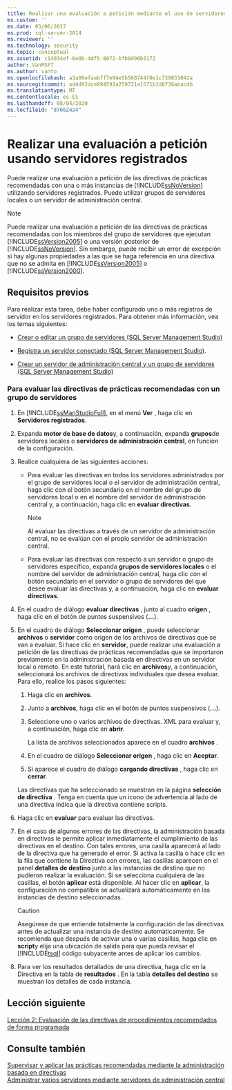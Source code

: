 ```yaml
---
title: Realizar una evaluación a petición mediante el uso de servidores registrados | Microsoft Docs
ms.custom: ''
ms.date: 03/06/2017
ms.prod: sql-server-2014
ms.reviewer: ''
ms.technology: security
ms.topic: conceptual
ms.assetid: c14034ef-6e0b-4df5-8072-bfb8d90b3172
author: VanMSFT
ms.author: vanto
ms.openlocfilehash: a3a06efaabff7e94e5b560744f0e1c739831042a
ms.sourcegitcommit: ad4d92dce894592a259721a1571b1d8736abacdb
ms.translationtype: MT
ms.contentlocale: es-ES
ms.lasthandoff: 08/04/2020
ms.locfileid: "87662424"
---
```

# <a name="perform-an-on-demand-evaluation-by-using-registered-servers"></a>Realizar una evaluación a petición usando servidores registrados

  Puede realizar una evaluación a petición de las directivas de prácticas recomendadas con una o más instancias de [!INCLUDE[ssNoVersion](../includes/ssnoversion-md.md)] utilizando servidores registrados. Puede utilizar grupos de servidores locales o un servidor de administración central.  
  
> [!NOTE]  
>  Puede realizar una evaluación a petición de las directivas de prácticas recomendadas con los miembros del grupo de servidores que ejecutan [!INCLUDE[ssVersion2005](../includes/ssversion2005-md.md)] o una versión posterior de [!INCLUDE[ssNoVersion](../includes/ssnoversion-md.md)]. Sin embargo, puede recibir un error de excepción si hay algunas propiedades a las que se haga referencia en una directiva que no se admita en [!INCLUDE[ssVersion2005](../includes/ssversion2005-md.md)] o [!INCLUDE[ssVersion2000](../includes/ssversion2000-md.md)].  
  
## <a name="prerequisites"></a>Requisitos previos  
 Para realizar esta tarea, debe haber configurado uno o más registros de servidor en los servidores registrados. Para obtener más información, vea los temas siguientes:  
  
-   [Crear o editar un grupo de servidores &#40;SQL Server Management Studio&#41;](../ssms/register-servers/create-or-edit-a-server-group-sql-server-management-studio.md)  
  
-   [Registra un servidor conectado &#40;SQL Server Management Studio&#41;](../ssms/register-servers/register-a-connected-server-sql-server-management-studio.md).  
  
-   [Crear un servidor de administración central y un grupo de servidores &#40;SQL Server Management Studio&#41;](../ssms/register-servers/create-a-central-management-server-and-server-group.md)  
  
### <a name="to-evaluate-best-practices-policies-against-a-server-group"></a>Para evaluar las directivas de prácticas recomendadas con un grupo de servidores  
  
1.  En [!INCLUDE[ssManStudioFull](../includes/ssmanstudiofull-md.md)], en el menú **Ver** , haga clic en **Servidores registrados**.  
  
2.  Expanda **motor de base de datos**y, a continuación, expanda **grupos**de servidores locales o **servidores de administración central**, en función de la configuración.  
  
3.  Realice cualquiera de las siguientes acciones:  
  
    -   Para evaluar las directivas en todos los servidores administrados por el grupo de servidores local o el servidor de administración central, haga clic con el botón secundario en el nombre del grupo de servidores local o en el nombre del servidor de administración central y, a continuación, haga clic en **evaluar directivas**.  
  
        > [!NOTE]  
        >  Al evaluar las directivas a través de un servidor de administración central, no se evalúan con el propio servidor de administración central.  
  
    -   Para evaluar las directivas con respecto a un servidor o grupo de servidores específico, expanda **grupos de servidores locales** o el nombre del servidor de administración central, haga clic con el botón secundario en el servidor o grupo de servidores del que desee evaluar las directivas y, a continuación, haga clic en **evaluar directivas**.  
  
4.  En el cuadro de diálogo **evaluar directivas** , junto al cuadro **origen** , haga clic en el botón de puntos suspensivos (**...**).  
  
5.  En el cuadro de diálogo **Seleccionar origen** , puede seleccionar **archivos** o **servidor** como origen de los archivos de directivas que se van a evaluar. Si hace clic en **servidor**, puede realizar una evaluación a petición de las directivas de prácticas recomendadas que se importaron previamente en la administración basada en directivas en un servidor local o remoto. En este tutorial, hará clic en **archivos**y, a continuación, seleccionará los archivos de directivas individuales que desea evaluar. Para ello, realice los pasos siguientes:  
  
    1.  Haga clic en **archivos**.  
  
    2.  Junto a **archivos**, haga clic en el botón de puntos suspensivos (**...**).  
  
    3.  Seleccione uno o varios archivos de directivas. XML para evaluar y, a continuación, haga clic en **abrir**.  
  
         La lista de archivos seleccionados aparece en el cuadro **archivos** .  
  
    4.  En el cuadro de diálogo **Seleccionar origen** , haga clic en **Aceptar**.  
  
    5.  Si aparece el cuadro de diálogo **cargando directivas** , haga clic en **cerrar**.  
  
     Las directivas que ha seleccionado se muestran en la página **selección de directiva** . Tenga en cuenta que un icono de advertencia al lado de una directiva indica que la directiva contiene scripts.  
  
6.  Haga clic en **evaluar** para evaluar las directivas.  
  
7.  En el caso de algunos errores de las directivas, la administración basada en directivas le permite aplicar inmediatamente el cumplimiento de las directivas en el destino. Con tales errores, una casilla aparecerá al lado de la directiva que ha generado el error. Si activa la casilla o hace clic en la fila que contiene la Directiva con errores, las casillas aparecen en el panel **detalles de destino** junto a las instancias de destino que no pudieron realizar la evaluación. Si se selecciona cualquiera de las casillas, el botón **aplicar** está disponible. Al hacer clic en **aplicar**, la configuración no compatible se actualizará automáticamente en las instancias de destino seleccionadas.  
  
    > [!CAUTION]  
    >  Asegúrese de que entiende totalmente la configuración de las directivas antes de actualizar una instancia de destino automáticamente. Se recomienda que después de activar una o varias casillas, haga clic en **script**y elija una ubicación de salida para que pueda revisar el [!INCLUDE[tsql](../includes/tsql-md.md)] código subyacente antes de aplicar los cambios.  
  
8.  Para ver los resultados detallados de una directiva, haga clic en la Directiva en la tabla de **resultados** . En la tabla **detalles del destino** se muestran los detalles de cada instancia.  
  
## <a name="next-lesson"></a>Lección siguiente  
 [Lección 2: Evaluación de las directivas de procedimientos recomendados de forma programada](../../2014/tutorials/lesson-2-evaluate-best-practices-policies-on-a-scheduled-basis.md)  
  
## <a name="see-also"></a>Consulte también  
 [Supervisar y aplicar las prácticas recomendadas mediante la administración basada en directivas](../relational-databases/policy-based-management/monitor-and-enforce-best-practices-by-using-policy-based-management.md)   
 [Administrar varios servidores mediante servidores de administración central](../relational-databases/administer-multiple-servers-using-central-management-servers.md)  
  
  
